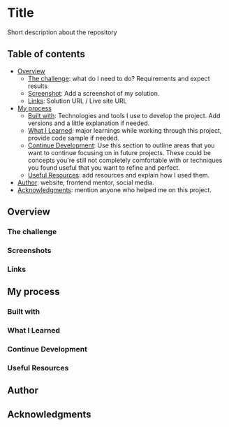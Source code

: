 # Title 
Short description about the repository

## Table of contents
- [Overview](#Overview)
	- [The challenge](#The%20challenge): what do I need to do? Requirements and expect results
	- [Screenshot](#Screenshot): Add a screenshot of my solution. 
	- [Links](#Links): Solution URL / Live site URL
- [My process](#My%20process)
	- [Built with](#Built%20with): Technologies and tools I use to develop the project. Add versions and a little explanation if needed. 
	- [What I Learned](#What%20I%20Learned): major learnings while working through this project, provide code sample if needed. 
	- [Continue Development](#Continue%20Development): Use this section to outline areas that you want to continue focusing on in future projects. These could be concepts you're still not completely comfortable with or techniques you found useful that you want to refine and perfect.
	- [Useful Resources](#Useful%20Resources): add resources and explain how I used them. 
- [Author](#Author): website, frontend mentor, social media. 
- [Acknowledgments](#Acknowledgments): mention anyone who helped me on this project. 

## Overview
### The challenge
### Screenshots

### Links

## My process

### Built with
### What I Learned

### Continue Development

### Useful Resources

## Author

## Acknowledgments

